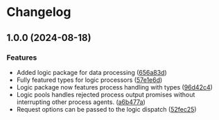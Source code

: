 # Changelog

## 1.0.0 (2024-08-18)


### Features

* Added logic package for data processing ([656a83d](https://github.com/do-ob-io/core/commit/656a83d14dcdd347e4bb356424e5d5182b541ee4))
* Fully featured types for logic processors ([57e1e6d](https://github.com/do-ob-io/core/commit/57e1e6df03950bf9b6995cc90f26768bb1dacbba))
* Logic package now features process handling with types ([96d42c4](https://github.com/do-ob-io/core/commit/96d42c4473fb83d931335a56460e23b500ec95eb))
* Logic pools handles rejected process output promises without interrupting other process agents. ([a6b477a](https://github.com/do-ob-io/core/commit/a6b477a7df5ad693452dc7f984f9ea1d2723bd48))
* Request options can be passed to the logic dispatch ([52fec25](https://github.com/do-ob-io/core/commit/52fec2592a4f34d98b261cc8e1fa772f5f04a5e3))
